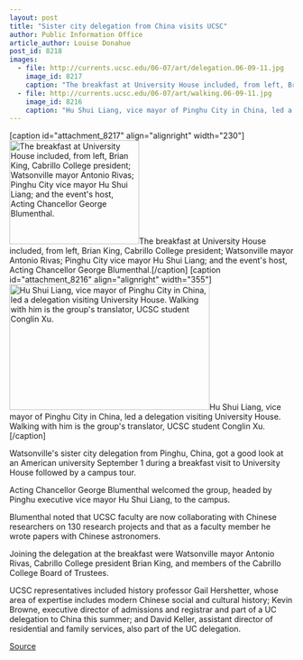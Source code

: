 ```yaml
---
layout: post
title: "Sister city delegation from China visits UCSC"
author: Public Information Office
article_author: Louise Donahue
post_id: 8218
images:
  - file: http://currents.ucsc.edu/06-07/art/delegation.06-09-11.jpg
    image_id: 8217
    caption: "The breakfast at University House included, from left, Brian King, Cabrillo College president; Watsonville mayor Antonio Rivas; Pinghu City vice mayor Hu Shui Liang; and the event's host, Acting Chancellor George Blumenthal."
  - file: http://currents.ucsc.edu/06-07/art/walking.06-09-11.jpg
    image_id: 8216
    caption: "Hu Shui Liang, vice mayor of Pinghu City in China, led a delegation visiting University House. Walking with him is the group's translator, UCSC student Conglin Xu."
---
```


[caption id="attachment_8217" align="alignright" width="230"]<a href="http://dev-ucsc-news.pantheonsite.io/wp-content/uploads/2006/09/delegation.06-09-11.jpg"><img class="size-full wp-image-8217" src="http://dev-ucsc-news.pantheonsite.io/wp-content/uploads/2006/09/delegation.06-09-11.jpg" alt="The breakfast at University House included, from left, Brian King, Cabrillo College president; Watsonville mayor Antonio Rivas; Pinghu City vice mayor Hu Shui Liang; and the event's host, Acting Chancellor George Blumenthal." width="230" height="184" /></a>The breakfast at University House included, from left, Brian King, Cabrillo College president; Watsonville mayor Antonio Rivas; Pinghu City vice mayor Hu Shui Liang; and the event's host, Acting Chancellor George Blumenthal.[/caption]
[caption id="attachment_8216" align="alignright" width="355"]<a href="http://dev-ucsc-news.pantheonsite.io/wp-content/uploads/2006/09/walking.06-09-11.jpg"><img class="size-full wp-image-8216" src="http://dev-ucsc-news.pantheonsite.io/wp-content/uploads/2006/09/walking.06-09-11.jpg" alt="Hu Shui Liang, vice mayor of Pinghu City in China, led a delegation visiting University House. Walking with him is the group's translator, UCSC student Conglin Xu." width="355" height="223" /></a>Hu Shui Liang, vice mayor of Pinghu City in China, led a delegation visiting University House. Walking with him is the group's translator, UCSC student Conglin Xu.[/caption]
<a name="content" id="content"></a>
<p>
  Watsonville's sister city delegation from Pinghu, China, got a good look at an American university September 1 during a breakfast visit to University House followed by a campus tour.
</p>
<p>
  Acting Chancellor George Blumenthal welcomed the group, headed by Pinghu executive vice mayor Hu Shui Liang, to the campus.
</p>
<p>
  Blumenthal noted that UCSC faculty are now collaborating with Chinese researchers on 130 research projects and that as a faculty member he wrote papers with Chinese astronomers.
</p>
<p>
  Joining the delegation at the breakfast were Watsonville mayor Antonio Rivas, Cabrillo College president Brian King, and members of the Cabrillo College Board of Trustees.
</p>
<p>
  UCSC representatives included history professor Gail Hershetter, whose area of expertise includes modern Chinese social and cultural history; Kevin Browne, executive director of admissions and registrar and part of a UC delegation to China this summer; and David Keller, assistant director of residential and family services, also part of the UC delegation.
</p>
<p><a href="http://www1.ucsc.edu/currents/06-07/09-11/brief-delegation.asp" title="Permalink to brief-delegation">Source</a></p>
